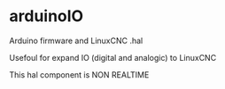 # arduinoIO
Arduino firmware and LinuxCNC .hal 

Usefoul for expand IO (digital and analogic) to LinuxCNC 

This hal component is NON REALTIME 
